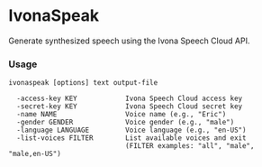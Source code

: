 IvonaSpeak
==========

Generate synthesized speech using the Ivona Speech Cloud API.

### Usage

    ivonaspeak [options] text output-file

      -access-key KEY            Ivona Speech Cloud access key
      -secret-key KEY            Ivona Speech Cloud secret key
      -name NAME                 Voice name (e.g., "Eric")
      -gender GENDER             Voice gender (e.g., "male")
      -language LANGUAGE         Voice language (e.g., "en-US")
      -list-voices FILTER        List available voices and exit
                                 (FILTER examples: "all", "male", "male,en-US")
